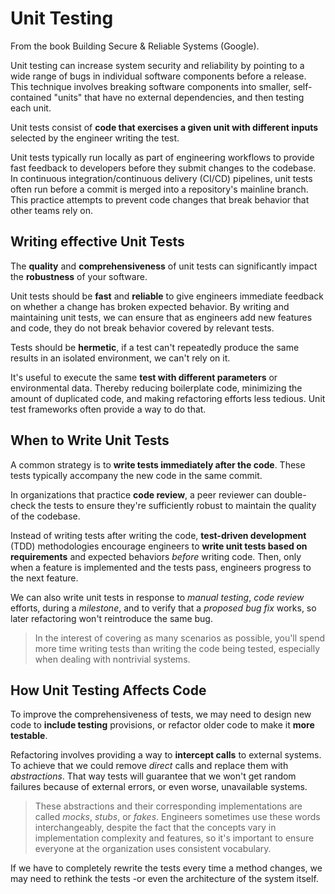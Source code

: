 # Unit Testing

From the book Building Secure & Reliable Systems (Google).

Unit testing can increase system security and reliability by pointing to a wide range of bugs in individual software components before a release. This technique involves breaking software components into smaller, self-contained "units" that have no external dependencies, and then testing each unit.

Unit tests consist of **code that exercises a given unit with different inputs** selected by the engineer writing the test.

Unit tests typically run locally as part of engineering workflows to provide fast feedback to developers before they submit changes to the codebase. In continuous integration/continuous delivery (CI/CD) pipelines, unit tests often run before a commit is merged into a repository's mainline branch. This practice attempts to prevent code changes that break behavior that other teams rely on.

## Writing effective Unit Tests

The **quality** and **comprehensiveness** of unit tests can significantly impact the **robustness** of your software.

Unit tests should be **fast** and **reliable** to give engineers immediate feedback on whether a change has broken expected behavior. By writing and maintaining unit tests, we can ensure that as engineers add new features and code, they do not break behavior covered by relevant tests.

Tests should be **hermetic**, if a test can't repeatedly produce the same results in an isolated environment, we can't rely on it.

It's useful to execute the same **test with different parameters** or environmental data. Thereby reducing boilerplate code, minimizing the amount of duplicated code, and making refactoring efforts less tedious. Unit test frameworks often provide a way to do that.

## When to Write Unit Tests

A common strategy is to **write tests immediately after the code**. These tests typically accompany the new code in the same commit.

In organizations that practice **code review**, a peer reviewer can double-check the tests to ensure they're sufficiently robust to maintain the quality of the codebase.

Instead of writing tests after writing the code, **test-driven development** (TDD) methodologies encourage engineers to **write unit tests based on requirements** and expected behaviors *before* writing code. Then, only when a feature is implemented and the tests pass, engineers progress to the next feature.

We can also write unit tests in response to *manual testing*, *code review* efforts, during a *milestone*, and to verify that a *proposed bug fix* works, so later refactoring won't reintroduce the same bug.

>In the interest of covering as many scenarios as possible, you'll spend more time writing tests than writing the code being tested, especially when dealing with nontrivial systems.

## How Unit Testing Affects Code

To improve the comprehensiveness of tests, we may need to design new code to **include testing** provisions, or refactor older code to make it **more testable**.

Refactoring involves providing a way to **intercept calls** to external systems. To achieve that we could remove *direct* calls and replace them with *abstractions*. That way tests will guarantee that we won't get random failures because of external errors, or even worse, unavailable systems.

>These abstractions and their corresponding implementations are called *mocks*, *stubs*, or *fakes*. Engineers sometimes use these words interchangeably, despite the fact that the concepts vary in implementation complexity and features, so it's important to ensure everyone at the organization uses consistent vocabulary.

If we have to completely rewrite the tests every time a method changes, we may need to rethink the tests -or even the architecture of the system itself.
